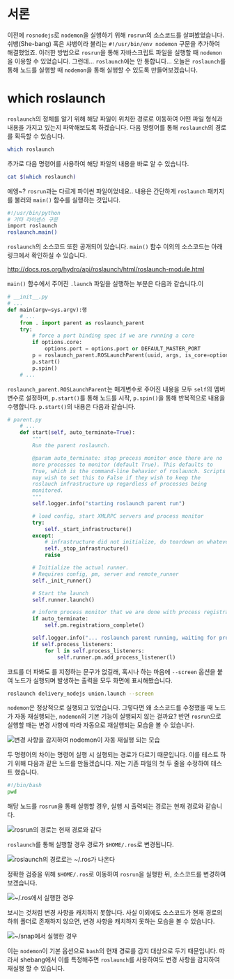 # 서론
이전에 `rosnodejs`로 `nodemon`을 실행하기 위해 `rosrun`의 소스코드를 살펴봤었습니다. 쉬뱅(She-bang) 혹은 샤뱅이라 불리는 `#!/usr/bin/env nodemon` 구문을 추가하여 해결했었죠. 이러한 방법으로 `rosrun`을 통해 자바스크립트 파일을 실행할 때 `nodemon`을 이용할 수 있었습니다. 그런데... `roslaunch`에는 안 통합니다... 오늘은 `roslaunch`를 통해 노드를 실행할 때 `nodemon`을 통해 실행할 수 있도록 만들어보겠습니다.

# which roslaunch
`roslaunch`의 정체를 알기 위해 해당 파일이 위치한 경로로 이동하여 어떤 파일 형식과 내용을 가지고 있는지 파악해보도록 하겠습니다. 다음 명령어를 통해 `roslaunch`의 경로를 획득할 수 있습니다.

```sh
which roslaunch
```

추가로 다음 명령어를 사용하여 해당 파일의 내용을 바로 알 수 있습니다.

```sh
cat $(which roslaunch)
```

에엥~? `rosrun`과는 다르게 파이썬 파일이었네요.. 내용은 간단하게 `roslaunch` 패키지를 불러와 `main()` 함수를 실행하는 것입니다.

```sh
#!/usr/bin/python
# 기타 라이센스 구문
import roslaunch
roslaunch.main()
```

`roslaunch`의 소스코드 또한 공개되어 있습니다. `main()` 함수 이외의 소스코드는 아래 링크에서 확인하실 수 있습니다.

http://docs.ros.org/hydro/api/roslaunch/html/roslaunch-module.html

`main()` 함수에서 주어진 `.launch` 파일을 실행하는 부분은 다음과 같습니다.이

```py
# __init__.py
# ...
def main(argv=sys.argv):행
    # ...
    from . import parent as roslaunch_parent 
    try: 
        # force a port binding spec if we are running a core 
        if options.core: 
            options.port = options.port or DEFAULT_MASTER_PORT 
        p = roslaunch_parent.ROSLaunchParent(uuid, args, is_core=options.core, port=options.port, local_only=options.local_only, verbose=options.verbose, force_screen=options.force_screen) 
        p.start() 
        p.spin() 
    # ...
```

`roslaunch_parent.ROSLaunchParent`는 매개변수로 주어진 내용을 모두 `self`의 멤버변수로 설정하며, `p.start()`를 통해 노드를 시작, `p.spin()`을 통해 반복적으로 내용을 수행합니다. `p.start()`의 내용은 다음과 같습니다.

```py
# parent.py
    # ...
    def start(self, auto_terminate=True): 
        """ 
        Run the parent roslaunch. 

        @param auto_terminate: stop process monitor once there are no 
        more processes to monitor (default True). This defaults to 
        True, which is the command-line behavior of roslaunch. Scripts 
        may wish to set this to False if they wish to keep the 
        roslauch infrastructure up regardless of processes being 
        monitored. 
        """ 
        self.logger.info("starting roslaunch parent run") 

        # load config, start XMLRPC servers and process monitor 
        try: 
            self._start_infrastructure() 
        except: 
            # infrastructure did not initialize, do teardown on whatever did come up 
            self._stop_infrastructure() 
            raise 

        # Initialize the actual runner.  
        # Requires config, pm, server and remote_runner 
        self._init_runner() 

        # Start the launch 
        self.runner.launch() 

        # inform process monitor that we are done with process registration 
        if auto_terminate: 
            self.pm.registrations_complete() 

        self.logger.info("... roslaunch parent running, waiting for process exit") 
        if self.process_listeners: 
            for l in self.process_listeners: 
                self.runner.pm.add_process_listener(l) 
```

코드를 더 파봐도 를 지정하는 문구가 없길래, 혹시나 하는 마음에 `--screen` 옵션을 붙여 노드가 실행되며 발생하는 출력을 모두 화면에 표시해봤습니다.

```sh
roslaunch delivery_nodejs union.launch --screen
```

`nodemon`은 정상적으로 실행되고 있었습니다. 그렇다면 왜 소스코드를 수정했을 때 노드가 자동 재실행되는, `nodemon`의 기본 기능이 실행되지 않는 걸까요? 반면 `rosrun`으로 실행할 때는 변경 사항에 따라 자동으로 재실행되는 모습을 볼 수 있습니다.

![변경 사항을 감지하여 nodemon이 자동 재실행 되는 모습](https://blog.kakaocdn.net/dn/b2x4i2/btqGbOGsqMi/0IOkFjH7mk0BN3YpOoMkLk/img.png)

두 명령어의 차이는 명령어 실행 시 실행되는 경로가 다르기 때문입니다. 이를 테스트 하기 위해 다음과 같은 노드를 만들겠습니다. 저는 기존 파일의 첫 두 줄을 수정하여 테스트 했습니다.

```sh
#!/bin/bash
pwd
```

해당 노드를 `rosrun`을 통해 실행할 경우, 실행 시 출력되는 경로는 현재 경로와 같습니다.

![rosrun의 경로는 현재 경로와 같다](https://blog.kakaocdn.net/dn/dtZREl/btqGewRW7rM/GlYSiL9oU1SkWhZcY2HVK1/img.png)

`roslaunch`를 통해 실행할 경우 경로가 `$HOME/.ros`로 변경됩니다.

![roslaunch의 경로로는 ~/.ros가 나온다](https://blog.kakaocdn.net/dn/bl8i1B/btqGbqeLZJp/5WP57ipK5HZ80MQ7EDA6y1/img.png)

정확한 검증을 위해 `$HOME/.ros`로 이동하여 `rosrun`을 실행한 뒤, 소스코드를 변경하여 보겠습니다.

![~/.ros에서 실행한 경우](https://blog.kakaocdn.net/dn/cvXQcy/btqGdDjVSgG/QLgpOV37yVxLfd2AQIszw1/img.png)

보시는 것처럼 변경 사항을 캐치하지 못합니다. 사실 이외에도 소스코드가 현재 경로의 하위 폴더로 존재하지 않으면, 변경 사항을 캐치하지 못하는 모습을 볼 수 있습니다.

![~/snap에서 실행한 경우](https://blog.kakaocdn.net/dn/vDXRt/btqGfttInYD/czViDVon2kFTaptAkrMikk/img.png)

이는 `nodemon`이 기본 옵션으로 `bash`의 현재 경로를 감지 대상으로 두기 때문입니다. 따라서 shebang에서 이를 특정해주면 `roslaunch`를 사용하여도 변경 사항을 감지하여 재실행 할 수 있습니다.